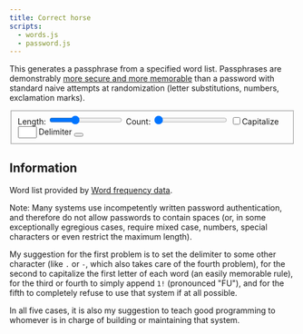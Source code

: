 ```yaml
---
title: Correct horse
scripts:
  - words.js
  - password.js
---
```

This generates a passphrase from a specified word list. Passphrases are
demonstrably [more secure and more memorable](https://xkcd.com/936/) than a password
with standard naive attempts at randomization (letter substitutions, numbers,
exclamation marks).

<fieldset>
<label for="length">Length:</label>
<input id="length" type="range" min="2" max="8" value="4" list="marks" />
<label for="length">Count:</label>
<input id="count" type="range" min="1" max="20" value="1" />
<datalist for="length">
  <option value="2" label="2" />
  <option value="4" label="4" />
  <option value="6" label="6" />
  <option value="8" label="8" />
</datalist>
<input id="cap" type="checkbox"><label for="cap">Capitalize</label>
<input id="delimiter" type="text" value=" " size="1">
<label for="delimiter">Delimiter</label>
<button id="regenerate" type="button" title="Regenerate"><i class="fas fa-sync-alt"></i></button>

</fieldset>

<div id="output" class="box code" style="text-align: center; font-size: 1.5em"></div>

## Information

<div id="stats"></div>

Word list provided by [Word frequency data](https://www.wordfrequency.info).

Note: Many systems use incompetently written password authentication, and
therefore do not allow passwords to contain spaces (or, in some exceptionally
egregious cases, require mixed case, numbers, special characters or even
restrict the maximum length).

My suggestion for the first problem is to set the delimiter to some other
character (like `.` or `-`, which also takes care of the fourth problem), for
the second to capitalize the first letter of each word (an easily memorable
rule), for the third or fourth to simply append `1!` (pronounced "FU"), and for
the fifth to completely refuse to use that system if at all possible.

In all five cases, it is also my suggestion to teach good programming to
whomever is in charge of building or maintaining that system.
